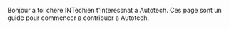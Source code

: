 Bonjour a toi chere INTechien t'interessnat a Autotech. Ces page sont un guide pour commencer a contribuer a Autotech. 
